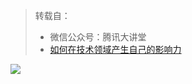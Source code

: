 > 转载自：
> - 微信公众号：腾讯大讲堂
> - [如何在技术领域产生自己的影响力](https://mp.weixin.qq.com/s/9pATfrpSovchlElH7xn9Ow)

![](https://tva1.sinaimg.cn/large/008i3skNgy1grgp0zdg0uj30u065ckjn.jpg)